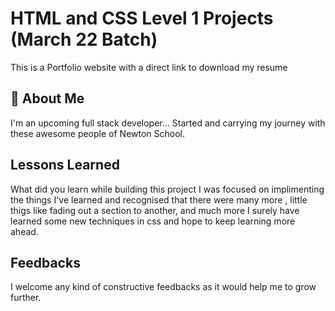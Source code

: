 
# HTML and CSS Level 1 Projects (March 22 Batch)

This is a Portfolio website with a direct link to download my resume 

## 🚀 About Me
I'm an upcoming full stack developer...
Started and carrying my journey with these awesome people of Newton School. 


## Lessons Learned

What did you learn while building this project I was focused on implimenting the things I've learned and recognised that there were many more , little thigs like fading out a section to another, and much more I surely have learned some new techniques in css and hope to keep learning more ahead.


## Feedbacks
I welcome any kind of constructive feedbacks as it would help me to grow further.